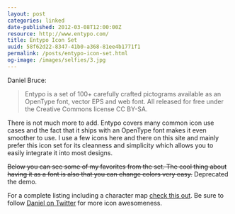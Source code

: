 ```yaml
---
layout: post
categories: linked
date-published: 2012-03-08T12:00:00Z
resource: http://www.entypo.com/
title: Entypo Icon Set
uuid: 58f62d22-8347-41b0-a368-81ee4b1771f1
permalink: /posts/entypo-icon-set.html
og-image: /images/selfies/3.jpg
---
```

Daniel Bruce:

> Entypo is a set of 100+ carefully crafted pictograms available as an OpenType font, vector
> EPS and web font. All released for free under the Creative Commons license CC BY-SA.

There is not much more to add. Entypo covers many common icon use cases and the fact that it
ships with an OpenType font makes it even smoother to use.
I use a few icons here and there on this site and mainly prefer this icon set for its
cleanness and simplicity which allows you to easily integrate it into most designs.

<strike>Below you can see some of my favorites from the set. The cool thing about having it as
a font is also that you can change colors very easy.</strike> Deprecated the demo.

For a complete listing including a character map [check this out](http://bistro.convergencecms.co/entypo).
Be sure to follow [Daniel on Twitter](http://twitter.com/danielbruce_) for more icon
awesomeness.

